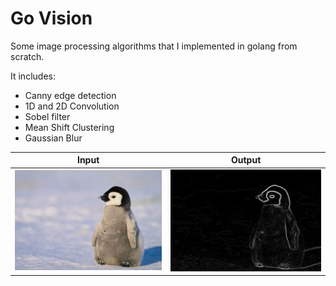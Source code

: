 # Go Vision
Some image processing algorithms that I implemented in golang from scratch.

It includes:

* Canny edge detection
* 1D and 2D Convolution
* Sobel filter
* Mean Shift Clustering
* Gaussian Blur


Input                      |  Output
:-------------------------:|:-------------------------:
<img alt="Input image" style="display: inline;" src="https://raw.githubusercontent.com/genericalexacc/go_vision/master/in/penguin.jpg" width="400">  |  <img alt="Output image" style="display: inline;" src="https://raw.githubusercontent.com/genericalexacc/go_vision/master/out/mag.jpg" width="400">
